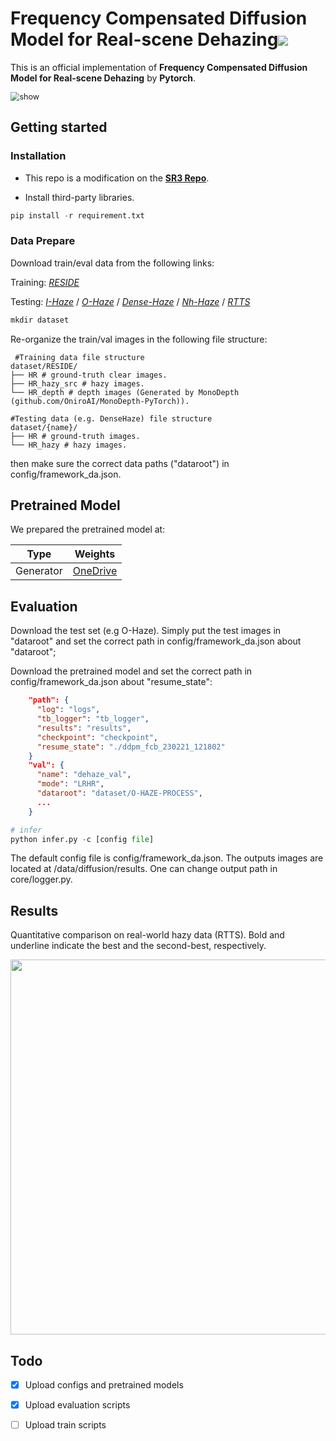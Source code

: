 
<h1 align="left">Frequency Compensated Diffusion Model for Real-scene Dehazing<a href="https://arxiv.org/abs/2308.10510"><img src="https://img.shields.io/badge/arXiv-Paper-<COLOR>.svg" ></a> </h1> 


This is an official implementation of **Frequency Compensated Diffusion Model for Real-scene Dehazing** by **Pytorch**.





<img src="misc/framework-v3.jpg" alt="show" style="zoom:90%;" />
<!-- (a) The training process of the proposed dehazing diffusion model. At step $t$, the network takes an augmented hazy image $I_{aug}$ and a noisy image $J_t$ as inputs. The network architecture adopts special skip connections, i.e., the Frequency Compensation Block (FCB), for better $\epsilon$-prediction. (b) The detailed block design of FCB. The input signals of FCB are enhanced at the mid-to-high frequency band so that the output spectrum has abundant higher frequency modes. (c) The sampling process of the proposed dehazing diffusion model. -->

<!-- -  <img src="./misc/train_prove_v3.jpg" alt="show" style="zoom:90%;" /> 
Power spectrum analysis on $\epsilon$-prediction results of DDPMs at varying $t$.
(a) The power spectra of DDPM and DDPM+FCB.
(b) The PSD analysis of DDPM and DDPM+FCB.
(c) The KL distance between the spectrum of the predicted $\epsilon$ in (b) and that of the groundtruth. The smaller distance, the closer to groundtruth.
 -->
 
## Getting started
### Installation
* This repo is a modification on the [**SR3 Repo**](https://github.com/Janspiry/Image-Super-Resolution-via-Iterative-Refinement ).

* Install third-party libraries.

```python
pip install -r requirement.txt 
```

### Data Prepare

Download train/eval data from the following links:

Training: [*RESIDE*](https://sites.google.com/view/reside-dehaze-datasets/reside-v0)

Testing:
[*I-Haze*](https://data.vision.ee.ethz.ch/cvl/ntire18//i-haze/#:~:text=To%20overcome%20this%20issue%20we%20introduce%20I-HAZE%2C%20a,real%20haze%20produced%20by%20a%20professional%20haze%20machine.) / 
[*O-Haze*](https://data.vision.ee.ethz.ch/cvl/ntire18/o-haze/) /
[*Dense-Haze*](https://arxiv.org/abs/1904.02904#:~:text=To%20address%20this%20limitation%2C%20we%20introduce%20Dense-Haze%20-,introducing%20real%20haze%2C%20generated%20by%20professional%20haze%20machines.) /
[*Nh-Haze*](https://data.vision.ee.ethz.ch/cvl/ntire20/nh-haze/) /
[*RTTS*](https://sites.google.com/view/reside-dehaze-datasets/reside-standard?authuser=0) 

```python
mkdir dataset
```

Re-organize the train/val images in the following file structure:


```shell
 #Training data file structure
dataset/RESIDE/
├── HR # ground-truth clear images.
├── HR_hazy_src # hazy images.
└── HR_depth # depth images (Generated by MonoDepth (github.com/OniroAI/MonoDepth-PyTorch)).

#Testing data (e.g. DenseHaze) file structure
dataset/{name}/
├── HR # ground-truth images.
└── HR_hazy # hazy images.
```

then make sure the correct data paths ("dataroot") in config/framework_da.json.

## Pretrained Model

We prepared the pretrained model at:

| Type                                                        | Weights                                        |
| ----------------------------------------------------------- | ------------------------------------------------------------ |
| Generator                                                 | [OneDrive](https://1drv.ms/u/s!AsqtTP8eWS-penA8AqrU8c_I4jU) |

## Evaluation

Download the test set (e.g O-Haze). Simply put the test images in "dataroot" and set the correct path in config/framework_da.json about "dataroot";

Download the pretrained model and set the correct path in config/framework_da.json about "resume_state":

```json
    "path": {
      "log": "logs",
      "tb_logger": "tb_logger",
      "results": "results",
      "checkpoint": "checkpoint",
      "resume_state": "./ddpm_fcb_230221_121802"
    }
    "val": {
      "name": "dehaze_val",
      "mode": "LRHR",
      "dataroot": "dataset/O-HAZE-PROCESS",
      ...
    }
```


```python
# infer
python infer.py -c [config file]
```

The default config file is config/framework_da.json. The outputs images are located at /data/diffusion/results. One can change output path in core/logger.py.

## Results
Quantitative comparison on real-world hazy data (RTTS). Bold and underline indicate the best and the second-best, respectively.
<p align="center">
  <img src="misc/RTTS.jpg" width="600">
</p>

## Todo


- [x] Upload configs and pretrained models

- [x] Upload evaluation scripts

- [ ] Upload train scripts
